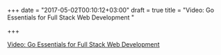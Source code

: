 +++
date = "2017-05-02T00:10:12+03:00"
draft = true
title = "Video: Go Essentials for Full Stack Web Development "

+++

<p><a href="https://golangnews.com/stories/2154-video-go-essentials-for-full-stack-web-development-tutorials-paid">Video: Go Essentials for Full Stack Web Development </a></p>